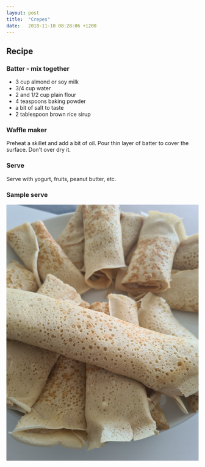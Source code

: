 ```yaml
---
layout: post
title:  "Crepes"
date:   2018-11-10 08:28:06 +1200
---
```


## Recipe

### Batter - mix together
- 3 cup almond or soy milk
- 3/4 cup water
- 2 and 1/2 cup plain flour
- 4 teaspoons baking powder
- a bit of salt to taste
- 2 tablespoon brown rice sirup

### Waffle maker
Preheat a skillet and add a bit of oil. Pour thin layer of batter to cover the surface. Don't over dry it.

### Serve
Serve with yogurt, fruits, peanut butter, etc.

### Sample serve
![](/img/crepes.jpg)
